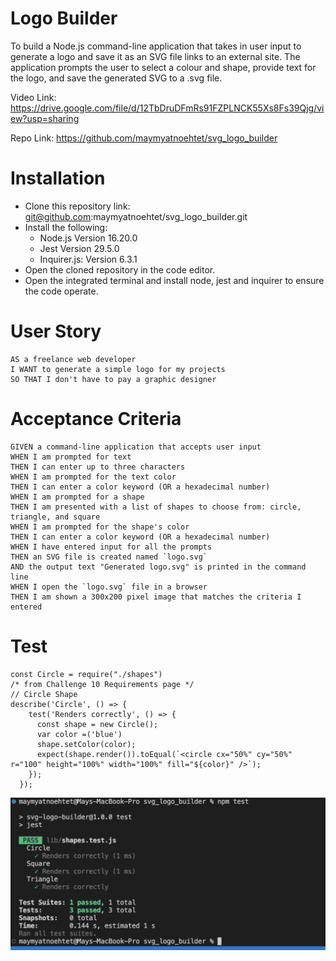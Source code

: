 # Logo Builder
To build a Node.js command-line application that takes in user input to generate a logo and save it as an SVG file links to an external site. The application prompts the user to select a colour and shape, provide text for the logo, and save the generated SVG to a .svg file.

Video Link: https://drive.google.com/file/d/12TbDruDFmRs91FZPLNCK55Xs8Fs39Qjg/view?usp=sharing

Repo Link: https://github.com/maymyatnoehtet/svg_logo_builder

# Installation

- Clone this repository link: git@github.com:maymyatnoehtet/svg_logo_builder.git
- Install the following:
     - Node.js Version 16.20.0
     - Jest Version 29.5.0
     - Inquirer.js: Version 6.3.1
- Open the cloned repository in the code editor.
- Open the integrated terminal and install node, jest and inquirer to ensure the code operate.

# User Story

```
AS a freelance web developer
I WANT to generate a simple logo for my projects
SO THAT I don't have to pay a graphic designer
```

# Acceptance Criteria

```
GIVEN a command-line application that accepts user input
WHEN I am prompted for text
THEN I can enter up to three characters
WHEN I am prompted for the text color
THEN I can enter a color keyword (OR a hexadecimal number)
WHEN I am prompted for a shape
THEN I am presented with a list of shapes to choose from: circle, triangle, and square
WHEN I am prompted for the shape's color
THEN I can enter a color keyword (OR a hexadecimal number)
WHEN I have entered input for all the prompts
THEN an SVG file is created named `logo.svg`
AND the output text "Generated logo.svg" is printed in the command line
WHEN I open the `logo.svg` file in a browser
THEN I am shown a 300x200 pixel image that matches the criteria I entered
```

# Test

```
const Circle = require("./shapes")
/* from Challenge 10 Requirements page */
// Circle Shape
describe('Circle', () => {
    test('Renders correctly', () => {
      const shape = new Circle();
      var color =('blue')
      shape.setColor(color);
      expect(shape.render()).toEqual(`<circle cx="50%" cy="50%" r="100" height="100%" width="100%" fill="${color}" />`);
    });
  });
``` 

![Alt text](./images/npm-test.png "Test pass Image")
